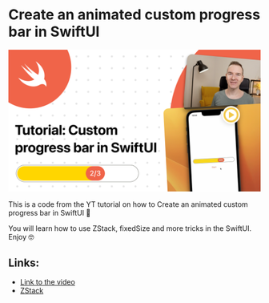 # Create an animated custom progress bar in SwiftUI

[![Create an animated custom progress bar in SwiftUI](thumbnail.png)](https://www.youtube.com/watch?v=8pMx1rmU5Ig)

This is a code from the YT tutorial on how to Create an animated custom progress bar in SwiftUI 🤗

You will learn how to use ZStack, fixedSize and more tricks in the SwiftUI. Enjoy 🤓

## Links:
- [Link to the video](https://www.youtube.com/watch?v=8pMx1rmU5Ig)
- [ZStack](https://developer.apple.com/documentation/swiftui/zstack)